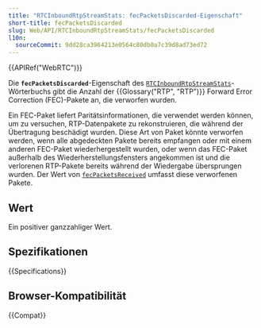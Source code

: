 ```yaml
---
title: "RTCInboundRtpStreamStats: fecPacketsDiscarded-Eigenschaft"
short-title: fecPacketsDiscarded
slug: Web/API/RTCInboundRtpStreamStats/fecPacketsDiscarded
l10n:
  sourceCommit: 9dd28ca3964213e0564c80db0a7c39d8ad73ed72
---
```


{{APIRef("WebRTC")}}

Die **`fecPacketsDiscarded`**-Eigenschaft des [`RTCInboundRtpStreamStats`](/de/docs/Web/API/RTCInboundRtpStreamStats)-Wörterbuchs gibt die Anzahl der {{Glossary("RTP", "RTP")}} Forward Error Correction (FEC)-Pakete an, die verworfen wurden.

Ein FEC-Paket liefert Paritätsinformationen, die verwendet werden können, um zu versuchen, RTP-Datenpakete zu rekonstruieren, die während der Übertragung beschädigt wurden. Diese Art von Paket könnte verworfen werden, wenn alle abgedeckten Pakete bereits empfangen oder mit einem anderen FEC-Paket wiederhergestellt wurden, oder wenn das FEC-Paket außerhalb des Wiederherstellungsfensters angekommen ist und die verlorenen RTP-Pakete bereits während der Wiedergabe übersprungen wurden. Der Wert von [`fecPacketsReceived`](/de/docs/Web/API/RTCInboundRtpStreamStats/fecPacketsReceived) umfasst diese verworfenen Pakete.

## Wert

Ein positiver ganzzahliger Wert.

## Spezifikationen

{{Specifications}}

## Browser-Kompatibilität

{{Compat}}
